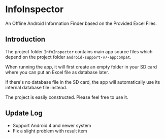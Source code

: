 # InfoInspector
An Offline Android Information Finder based on the Provided Excel Files.

## Introduction

The project folder `InfoInspector` contains main app source files which depend on the project folder `android-support-v7-appcompat`.

When running the app, it will first create an empty folder in your SD card where you can put an Excel file as database later.

If there's no database file in the SD card, the app will automatically use its internal database file instead.

The project is easily constructed. Please feel free to use it.

## Update Log

* Support Android 4 and newer system
* Fix a slight problem with result item
